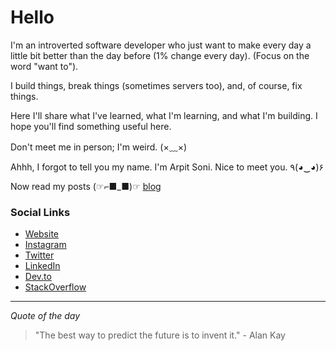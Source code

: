 # Hello <span class="hello"></span>

I'm an introverted software developer who just want to make every day a little bit better than the day before (1% change every day). (Focus on the word "want to").

I build things, break things (sometimes servers too), and, of course, fix things.

Here I'll share what I've learned, what I'm learning, and what I'm building. I hope you'll find something useful here.

Don't meet me in person; I'm weird. (×﹏×)

Ahhh, I forgot to tell you my name. I'm Arpit Soni. Nice to meet you. ٩(◕‿◕)۶

Now read my posts (☞⌐■_■)☞ [blog](/blog)

### Social Links
- [Website](https://www.codesnail.com/)
- [Instagram](https://www.instagram.com/sudoarpit/)
- [Twitter](https://twitter.com/sudoarpit)
- [LinkedIn](https://www.linkedin.com/in/sudoarpit/)
- [Dev.to](https://dev.to/soniarpit/)
- [StackOverflow](https://stackoverflow.com/users/8997228/arpit-soni)

---

_Quote of the day_

> "The best way to predict the future is to invent it." - Alan Kay